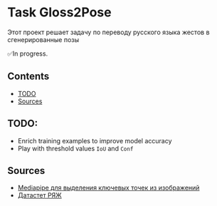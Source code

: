 # Task Gloss2Pose
Этот проект решает задачу по переводу русского языка жестов в сгенерированные позы

✅In progress.

## Contents
- [TODO](#TODO)
- [Sources](#Sources)
  
## <a name="TODO">TODO</a>:
- Enrich training examples to improve model accuracy
- Play with threshold values `IoU` and `Conf`

## <a name="Sources">Sources</a>
- [Mediapipe для выделения ключевых точек из изображений]([https://openaccess.thecvf.com/content_CVPRW_2019/papers/WAD/Zendel_RailSem19_A_Dataset_for_Semantic_Rail_Scene_Understanding_CVPRW_2019_paper.pdf](https://developers.google.com/mediapipe))
- [Датастет РЯЖ]([https://www.researchgate.net/publication/371681469_Segmentacia_zeleznodoroznyh_putej_sovremennymi_svertocnymi_nejronnymi_setami](https://habr.com/ru/companies/sberdevices/articles/737018/)https://habr.com/ru/companies/sberdevices/articles/737018/)
